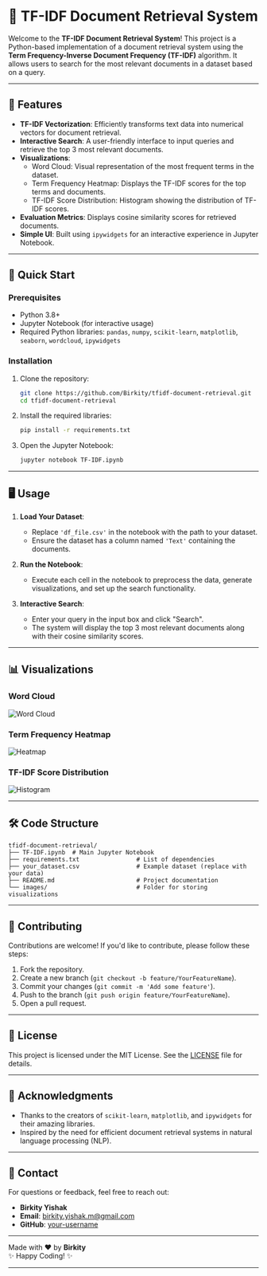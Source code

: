 

# 📄 TF-IDF Document Retrieval System

Welcome to the **TF-IDF Document Retrieval System**! This project is a Python-based implementation of a document retrieval system using the **Term Frequency-Inverse Document Frequency (TF-IDF)** algorithm. It allows users to search for the most relevant documents in a dataset based on a query.

---

## 🌟 Features

- **TF-IDF Vectorization**: Efficiently transforms text data into numerical vectors for document retrieval.
- **Interactive Search**: A user-friendly interface to input queries and retrieve the top 3 most relevant documents.
- **Visualizations**:
  - Word Cloud: Visual representation of the most frequent terms in the dataset.
  - Term Frequency Heatmap: Displays the TF-IDF scores for the top terms and documents.
  - TF-IDF Score Distribution: Histogram showing the distribution of TF-IDF scores.
- **Evaluation Metrics**: Displays cosine similarity scores for retrieved documents.
- **Simple UI**: Built using `ipywidgets` for an interactive experience in Jupyter Notebook.

---

## 🚀 Quick Start

### Prerequisites
- Python 3.8+
- Jupyter Notebook (for interactive usage)
- Required Python libraries: `pandas`, `numpy`, `scikit-learn`, `matplotlib`, `seaborn`, `wordcloud`, `ipywidgets`

### Installation
1. Clone the repository:
   ```bash
   git clone https://github.com/Birkity/tfidf-document-retrieval.git
   cd tfidf-document-retrieval
   ```
2. Install the required libraries:
   ```bash
   pip install -r requirements.txt
   ```
3. Open the Jupyter Notebook:
   ```bash
   jupyter notebook TF-IDF.ipynb
   ```

---

## 🖥️ Usage

1. **Load Your Dataset**:
   - Replace `'df_file.csv'` in the notebook with the path to your dataset.
   - Ensure the dataset has a column named `'Text'` containing the documents.

2. **Run the Notebook**:
   - Execute each cell in the notebook to preprocess the data, generate visualizations, and set up the search functionality.

3. **Interactive Search**:
   - Enter your query in the input box and click "Search".
   - The system will display the top 3 most relevant documents along with their cosine similarity scores.

---

## 📊 Visualizations

### Word Cloud
![Word Cloud](https://via.placeholder.com/800x400.png?text=Word+Cloud+Example)

### Term Frequency Heatmap
![Heatmap](https://via.placeholder.com/800x400.png?text=Heatmap+Example)

### TF-IDF Score Distribution
![Histogram](https://via.placeholder.com/800x400.png?text=Histogram+Example)

---

## 🛠️ Code Structure

```
tfidf-document-retrieval/
├── TF-IDF.ipynb  # Main Jupyter Notebook
├── requirements.txt                # List of dependencies
├── your_dataset.csv                # Example dataset (replace with your data)
├── README.md                       # Project documentation
└── images/                         # Folder for storing visualizations
```

---

## 🤝 Contributing

Contributions are welcome! If you'd like to contribute, please follow these steps:
1. Fork the repository.
2. Create a new branch (`git checkout -b feature/YourFeatureName`).
3. Commit your changes (`git commit -m 'Add some feature'`).
4. Push to the branch (`git push origin feature/YourFeatureName`).
5. Open a pull request.

---

## 📄 License

This project is licensed under the MIT License. See the [LICENSE](LICENSE) file for details.

---

## 🙏 Acknowledgments

- Thanks to the creators of `scikit-learn`, `matplotlib`, and `ipywidgets` for their amazing libraries.
- Inspired by the need for efficient document retrieval systems in natural language processing (NLP).

---

## 📧 Contact

For questions or feedback, feel free to reach out:

- **Birkity Yishak**  
- **Email**: birkity.yishak.m@gmail.com  
- **GitHub**: [your-username](https://github.com/Birkity)    

---

Made with ❤️ by **Birkity**  
✨ Happy Coding! ✨

---

